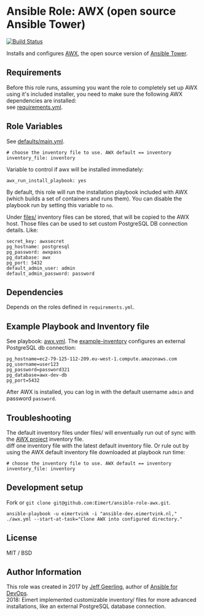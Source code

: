 # Ansible Role: AWX (open source Ansible Tower)

[![Build Status](https://travis-ci.org/Eimert/ansible-role-awx.svg?branch=master)](https://travis-ci.org/Eimert/ansible-role-awx)

Installs and configures [AWX](https://github.com/ansible/awx), the open source version of [Ansible Tower](https://www.ansible.com/tower).

## Requirements

Before this role runs, assuming you want the role to completely set up AWX using it's included installer, you need to make sure the following AWX dependencies are installed:<br>
see [requirements.yml](requirements.yml).

## Role Variables

See [defaults/main.yml](defaults/main.yml).
```
# choose the inventory file to use. AWX default == inventory
inventory_file: inventory
```
Variable to control if awx will be installed immediately:
```
awx_run_install_playbook: yes
```
By default, this role will run the installation playbook included with AWX (which builds a set of containers and runs them). You can disable the playbook run by setting this variable to `no`.

Under [files/](files/) inventory files can be stored, that will be copied to the AWX host. Those files can be used to set custom PostgreSQL DB connection details. Like:
```
secret_key: awxsecret
pg_hostname: postgresql
pg_password: awxpass
pg_database: awx
pg_port: 5432
default_admin_user: admin
default_admin_password: password
```

## Dependencies

Depends on the roles defined in `requirements.yml`.

## Example Playbook and Inventory file

See playbook: [awx.yml](awx.yml). The [example-inventory](files/example-inventory) configures an external PostgreSQL db connection:
```
pg_hostname=ec2-79-125-112-209.eu-west-1.compute.amazonaws.com
pg_username=user123
pg_password=password321
pg_database=awx-dev-db
pg_port=5432
```

After AWX is installed, you can log in with the default username `admin` and password `password`.

## Troubleshooting

The default inventory files under files/ will enventually run out of sync with the [AWX project](https://github.com/ansible/awx/blob/devel/installer/inventory) inventory file. <br>
diff one inventory file with the latest default inventory file. Or rule out by using the AWX default inventory file downloaded at playbook run time:
```
# choose the inventory file to use. AWX default == inventory
inventory_file: inventory
```

## Development setup

Fork or `git clone git@github.com:Eimert/ansible-role-awx.git`.

    ansible-playbook -u eimertvink -i "ansible-dev.eimertvink.nl," ./awx.yml --start-at-task="Clone AWX into configured directory."


## License

MIT / BSD

## Author Information

This role was created in 2017 by [Jeff Geerling](https://www.jeffgeerling.com/), author of [Ansible for DevOps](https://www.ansiblefordevops.com/). <br>
2018: Eimert implemented customizable inventory/ files for more advanced installations, like an external PostgreSQL database connection.

